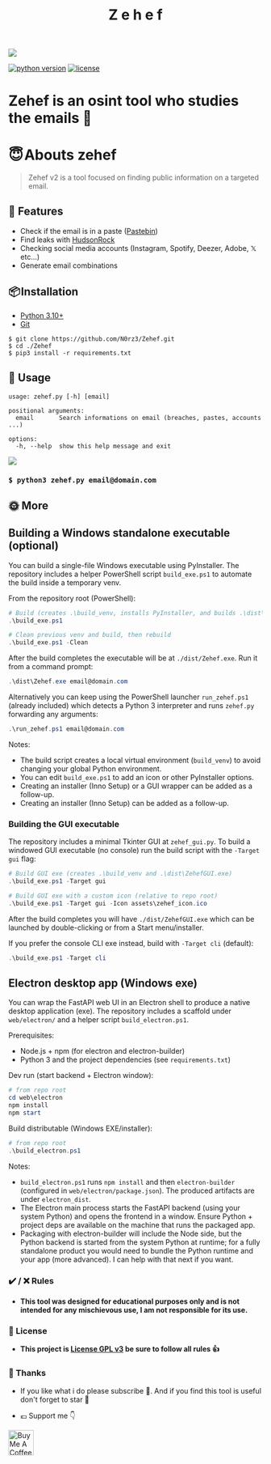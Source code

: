 <h1 align="center" id="title">Z e h e f</h1><br>

![](assets/zehef_logo.png)

[![python version](https://img.shields.io/badge/Python-3.10%2B-brightgreen)](https://www.python.org/downloads/)
[![license](https://img.shields.io/badge/License-GNU-blue.svg)](https://www.gnu.org/licenses/gpl-3.0.fr.html)

# **Zehef is an osint tool who studies the emails 📩**

# **😇 Abouts zehef**

> Zehef v2 is a tool focused on finding public information on a targeted email.

## 🌠 Features

- Check if the email is in a paste ([Pastebin](https://fr.wikipedia.org/wiki/Pastebin.com))
- Find leaks with [HudsonRock](https://www.hudsonrock.com/)
- Checking social media accounts (Instagram, Spotify, Deezer, Adobe, 𝕏 etc...)
- Generate email combinations


## **📦 Installation**

- [Python 3.10+](https://www.python.org/downloads/)
- [Git](https://git-scm.com/downloads)

```
$ git clone https://github.com/N0rz3/Zehef.git
$ cd ./Zehef
$ pip3 install -r requirements.txt
```

## **🎲 Usage**

```
usage: zehef.py [-h] [email]

positional arguments:
  email       Search informations on email (breaches, pastes, accounts ...)

options:
  -h, --help  show this help message and exit
```
![](assets/terminal.jpg)

### `$ python3 zehef.py email@domain.com `

## **🌞 More**

## Building a Windows standalone executable (optional)

You can build a single-file Windows executable using PyInstaller. The repository includes a helper PowerShell script `build_exe.ps1` to automate the build inside a temporary venv.

From the repository root (PowerShell):

```powershell
# Build (creates .\build_venv, installs PyInstaller, and builds .\dist\Zehef.exe)
.\build_exe.ps1

# Clean previous venv and build, then rebuild
.\build_exe.ps1 -Clean
```

After the build completes the executable will be at `./dist/Zehef.exe`. Run it from a command prompt:

```powershell
.\dist\Zehef.exe email@domain.com
```

Alternatively you can keep using the PowerShell launcher `run_zehef.ps1` (already included) which detects a Python 3 interpreter and runs `zehef.py` forwarding any arguments:

```powershell
.\run_zehef.ps1 email@domain.com
```

Notes:
- The build script creates a local virtual environment (`build_venv`) to avoid changing your global Python environment.
- You can edit `build_exe.ps1` to add an icon or other PyInstaller options.
- Creating an installer (Inno Setup) or a GUI wrapper can be added as a follow-up.
- Creating an installer (Inno Setup) can be added as a follow-up.

### Building the GUI executable

The repository includes a minimal Tkinter GUI at `zehef_gui.py`. To build a windowed GUI executable (no console) run the build script with the `-Target gui` flag:

```powershell
# Build GUI exe (creates .\build_venv and .\dist\ZehefGUI.exe)
.\build_exe.ps1 -Target gui

# Build GUI exe with a custom icon (relative to repo root)
.\build_exe.ps1 -Target gui -Icon assets\zehef_icon.ico
```

After the build completes you will have `./dist/ZehefGUI.exe` which can be launched by double-clicking or from a Start menu/installer.

If you prefer the console CLI exe instead, build with `-Target cli` (default):

```powershell
.\build_exe.ps1 -Target cli
```

## Electron desktop app (Windows exe)

You can wrap the FastAPI web UI in an Electron shell to produce a native desktop application (exe). The repository includes a scaffold under `web/electron/` and a helper script `build_electron.ps1`.

Prerequisites:
- Node.js + npm (for electron and electron-builder)
- Python 3 and the project dependencies (see `requirements.txt`)

Dev run (start backend + Electron window):

```powershell
# from repo root
cd web\electron
npm install
npm start
```

Build distributable (Windows EXE/installer):

```powershell
# from repo root
.\build_electron.ps1
```

Notes:
- `build_electron.ps1` runs `npm install` and then `electron-builder` (configured in `web/electron/package.json`). The produced artifacts are under `electron_dist`.
- The Electron main process starts the FastAPI backend (using your system Python) and opens the frontend in a window. Ensure Python + project deps are available on the machine that runs the packaged app.
- Packaging with electron-builder will include the Node side, but the Python backend is started from the system Python at runtime; for a fully standalone product you would need to bundle the Python runtime and your app (more advanced). I can help with that next if you want.


### **✔️ / ❌ Rules**

- **This tool was designed for educational purposes only and is not intended for any mischievous use, I am not responsible for its use.**


### **📜 License**

- **This project is [License GPL v3](https://www.gnu.org/licenses/gpl-3.0.fr.html) be sure to follow all rules 👍**

### **💖 Thanks**
- If you like what i do please subscribe 💖. And if you find this tool is useful don't forget to star 🌟

- 💶 Support me 👇

<a href="https://www.buymeacoffee.com/norze" target="_blank"><img src="https://cdn.buymeacoffee.com/buttons/v2/default-yellow.png" alt="Buy Me A Coffee" height="50" ></a> 
